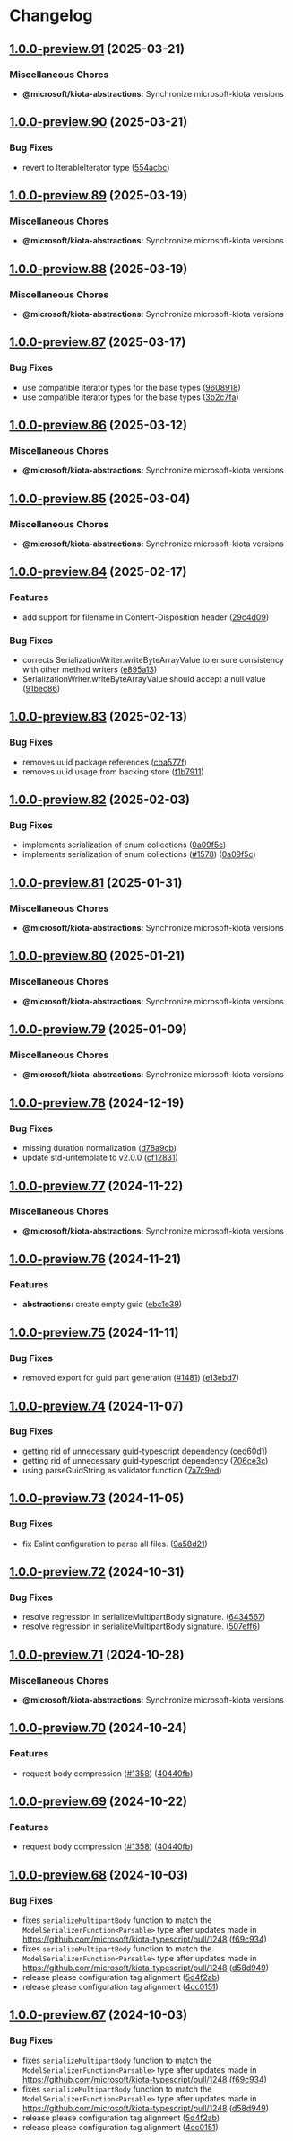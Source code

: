 # Changelog

## [1.0.0-preview.91](https://github.com/microsoft/kiota-typescript/compare/@microsoft/kiota-abstractions@1.0.0-preview.90...@microsoft/kiota-abstractions@1.0.0-preview.91) (2025-03-21)


### Miscellaneous Chores

* **@microsoft/kiota-abstractions:** Synchronize microsoft-kiota versions

## [1.0.0-preview.90](https://github.com/microsoft/kiota-typescript/compare/@microsoft/kiota-abstractions@1.0.0-preview.89...@microsoft/kiota-abstractions@1.0.0-preview.90) (2025-03-21)


### Bug Fixes

* revert to IterableIterator type ([554acbc](https://github.com/microsoft/kiota-typescript/commit/554acbc0342c32eaf00f890fb488557c4faec75f))

## [1.0.0-preview.89](https://github.com/microsoft/kiota-typescript/compare/@microsoft/kiota-abstractions@1.0.0-preview.88...@microsoft/kiota-abstractions@1.0.0-preview.89) (2025-03-19)


### Miscellaneous Chores

* **@microsoft/kiota-abstractions:** Synchronize microsoft-kiota versions

## [1.0.0-preview.88](https://github.com/microsoft/kiota-typescript/compare/@microsoft/kiota-abstractions@1.0.0-preview.87...@microsoft/kiota-abstractions@1.0.0-preview.88) (2025-03-19)


### Miscellaneous Chores

* **@microsoft/kiota-abstractions:** Synchronize microsoft-kiota versions

## [1.0.0-preview.87](https://github.com/microsoft/kiota-typescript/compare/@microsoft/kiota-abstractions@1.0.0-preview.86...@microsoft/kiota-abstractions@1.0.0-preview.87) (2025-03-17)


### Bug Fixes

* use compatible iterator types for the base types ([9608918](https://github.com/microsoft/kiota-typescript/commit/96089183ea88bebed54a63cb2b845aaec8fa24bb))
* use compatible iterator types for the base types ([3b2c7fa](https://github.com/microsoft/kiota-typescript/commit/3b2c7fa7b98b4467ea36dad5bed1f9cbcfcea486))

## [1.0.0-preview.86](https://github.com/microsoft/kiota-typescript/compare/@microsoft/kiota-abstractions@1.0.0-preview.85...@microsoft/kiota-abstractions@1.0.0-preview.86) (2025-03-12)


### Miscellaneous Chores

* **@microsoft/kiota-abstractions:** Synchronize microsoft-kiota versions

## [1.0.0-preview.85](https://github.com/microsoft/kiota-typescript/compare/@microsoft/kiota-abstractions@1.0.0-preview.84...@microsoft/kiota-abstractions@1.0.0-preview.85) (2025-03-04)


### Miscellaneous Chores

* **@microsoft/kiota-abstractions:** Synchronize microsoft-kiota versions

## [1.0.0-preview.84](https://github.com/microsoft/kiota-typescript/compare/@microsoft/kiota-abstractions@1.0.0-preview.83...@microsoft/kiota-abstractions@1.0.0-preview.84) (2025-02-17)


### Features

* add support for filename in Content-Disposition header ([29c4d09](https://github.com/microsoft/kiota-typescript/commit/29c4d09e06d508bcbd373174c326fd740307af61))


### Bug Fixes

* corrects SerializationWriter.writeByteArrayValue to ensure consistency with other method writers ([e895a13](https://github.com/microsoft/kiota-typescript/commit/e895a13c1dc42c2c7b0f734258af3c8a0dc21c45))
* SerializationWriter.writeByteArrayValue should accept a null value ([91bec86](https://github.com/microsoft/kiota-typescript/commit/91bec8613a8485d440986d51ca293af9eedf4919))

## [1.0.0-preview.83](https://github.com/microsoft/kiota-typescript/compare/@microsoft/kiota-abstractions@1.0.0-preview.82...@microsoft/kiota-abstractions@1.0.0-preview.83) (2025-02-13)


### Bug Fixes

* removes uuid package references ([cba577f](https://github.com/microsoft/kiota-typescript/commit/cba577f32d55f52e279b163b364f5451f17c62ac))
* removes uuid usage from backing store ([f1b7911](https://github.com/microsoft/kiota-typescript/commit/f1b79115ecaa237a9d4ecf211ffb131110fb99ef))

## [1.0.0-preview.82](https://github.com/microsoft/kiota-typescript/compare/@microsoft/kiota-abstractions@1.0.0-preview.81...@microsoft/kiota-abstractions@1.0.0-preview.82) (2025-02-03)


### Bug Fixes

* implements serialization of enum collections ([0a09f5c](https://github.com/microsoft/kiota-typescript/commit/0a09f5c42f8e9acf37a7a6a32b26dc87b8cb250a))
* implements serialization of enum collections ([#1578](https://github.com/microsoft/kiota-typescript/issues/1578)) ([0a09f5c](https://github.com/microsoft/kiota-typescript/commit/0a09f5c42f8e9acf37a7a6a32b26dc87b8cb250a))

## [1.0.0-preview.81](https://github.com/microsoft/kiota-typescript/compare/@microsoft/kiota-abstractions@1.0.0-preview.80...@microsoft/kiota-abstractions@1.0.0-preview.81) (2025-01-31)


### Miscellaneous Chores

* **@microsoft/kiota-abstractions:** Synchronize microsoft-kiota versions

## [1.0.0-preview.80](https://github.com/microsoft/kiota-typescript/compare/@microsoft/kiota-abstractions@1.0.0-preview.79...@microsoft/kiota-abstractions@1.0.0-preview.80) (2025-01-21)


### Miscellaneous Chores

* **@microsoft/kiota-abstractions:** Synchronize microsoft-kiota versions

## [1.0.0-preview.79](https://github.com/microsoft/kiota-typescript/compare/@microsoft/kiota-abstractions@1.0.0-preview.78...@microsoft/kiota-abstractions@1.0.0-preview.79) (2025-01-09)


### Miscellaneous Chores

* **@microsoft/kiota-abstractions:** Synchronize microsoft-kiota versions

## [1.0.0-preview.78](https://github.com/microsoft/kiota-typescript/compare/@microsoft/kiota-abstractions@1.0.0-preview.77...@microsoft/kiota-abstractions@1.0.0-preview.78) (2024-12-19)


### Bug Fixes

* missing duration normalization ([d78a9cb](https://github.com/microsoft/kiota-typescript/commit/d78a9cb8602b07e96e430350ab4e84ec40681fe3))
* update std-uritemplate to v2.0.0 ([cf12831](https://github.com/microsoft/kiota-typescript/commit/cf128314d044b995cb5707570b73c552119722b2))

## [1.0.0-preview.77](https://github.com/microsoft/kiota-typescript/compare/@microsoft/kiota-abstractions@1.0.0-preview.76...@microsoft/kiota-abstractions@1.0.0-preview.77) (2024-11-22)


### Miscellaneous Chores

* **@microsoft/kiota-abstractions:** Synchronize microsoft-kiota versions

## [1.0.0-preview.76](https://github.com/microsoft/kiota-typescript/compare/@microsoft/kiota-abstractions@1.0.0-preview.75...@microsoft/kiota-abstractions@1.0.0-preview.76) (2024-11-21)


### Features

* **abstractions:** create empty guid ([ebc1e39](https://github.com/microsoft/kiota-typescript/commit/ebc1e3999d2e9ff98a540c1b62dd314cf530bd9d))

## [1.0.0-preview.75](https://github.com/microsoft/kiota-typescript/compare/@microsoft/kiota-abstractions@1.0.0-preview.74...@microsoft/kiota-abstractions@1.0.0-preview.75) (2024-11-11)


### Bug Fixes

* removed export for guid part generation ([#1481](https://github.com/microsoft/kiota-typescript/issues/1481)) ([e13ebd7](https://github.com/microsoft/kiota-typescript/commit/e13ebd7d1650ac4bc13f4bf94fb23f10ae791e83))

## [1.0.0-preview.74](https://github.com/microsoft/kiota-typescript/compare/@microsoft/kiota-abstractions@1.0.0-preview.73...@microsoft/kiota-abstractions@1.0.0-preview.74) (2024-11-07)


### Bug Fixes

* getting rid of unnecessary guid-typescript dependency ([ced60d1](https://github.com/microsoft/kiota-typescript/commit/ced60d1450d7fb8f774f02ffd2c24b44aa2f391a))
* getting rid of unnecessary guid-typescript dependency ([706ce3c](https://github.com/microsoft/kiota-typescript/commit/706ce3caf2b617a1ae6e419e1b3b3c8a70ad5368))
* using parseGuidString as validator function ([7a7c9ed](https://github.com/microsoft/kiota-typescript/commit/7a7c9edce621e26287592529b10bc495a91cc386))

## [1.0.0-preview.73](https://github.com/microsoft/kiota-typescript/compare/@microsoft/kiota-abstractions@1.0.0-preview.72...@microsoft/kiota-abstractions@1.0.0-preview.73) (2024-11-05)


### Bug Fixes

* fix Eslint configuration to parse all files. ([9a58d21](https://github.com/microsoft/kiota-typescript/commit/9a58d21e783830af6b54ae1d40e1cf6ee6dd5a1d))

## [1.0.0-preview.72](https://github.com/microsoft/kiota-typescript/compare/@microsoft/kiota-abstractions@1.0.0-preview.71...@microsoft/kiota-abstractions@1.0.0-preview.72) (2024-10-31)


### Bug Fixes

* resolve regression in serializeMultipartBody signature. ([6434567](https://github.com/microsoft/kiota-typescript/commit/64345679775a523869f015db7e305567877b98dc))
* resolve regression in serializeMultipartBody signature. ([507eff6](https://github.com/microsoft/kiota-typescript/commit/507eff696b0762d880438d2029baeca005263411))

## [1.0.0-preview.71](https://github.com/microsoft/kiota-typescript/compare/@microsoft/kiota-abstractions@1.0.0-preview.70...@microsoft/kiota-abstractions@1.0.0-preview.71) (2024-10-28)


### Miscellaneous Chores

* **@microsoft/kiota-abstractions:** Synchronize microsoft-kiota versions

## [1.0.0-preview.70](https://github.com/microsoft/kiota-typescript/compare/@microsoft/kiota-abstractions@1.0.0-preview.69...@microsoft/kiota-abstractions@1.0.0-preview.70) (2024-10-24)


### Features

* request body compression ([#1358](https://github.com/microsoft/kiota-typescript/issues/1358)) ([40440fb](https://github.com/microsoft/kiota-typescript/commit/40440fbd89edb2f59046c3bd38b5d1f0c80b40ae))

## [1.0.0-preview.69](https://github.com/microsoft/kiota-typescript/compare/@microsoft/kiota-abstractions@1.0.0-preview.68...@microsoft/kiota-abstractions@1.0.0-preview.69) (2024-10-22)


### Features

* request body compression ([#1358](https://github.com/microsoft/kiota-typescript/issues/1358)) ([40440fb](https://github.com/microsoft/kiota-typescript/commit/40440fbd89edb2f59046c3bd38b5d1f0c80b40ae))

## [1.0.0-preview.68](https://github.com/microsoft/kiota-typescript/compare/@microsoft/kiota-abstractions@1.0.0-preview.67...@microsoft/kiota-abstractions@1.0.0-preview.68) (2024-10-03)


### Bug Fixes

* fixes `serializeMultipartBody` function to match the `ModelSerializerFunction<Parsable>` type after updates made in https://github.com/microsoft/kiota-typescript/pull/1248 ([f69c934](https://github.com/microsoft/kiota-typescript/commit/f69c934c229f7742265938da7457aaea7eb4c896))
* fixes `serializeMultipartBody` function to match the `ModelSerializerFunction<Parsable>` type after updates made in https://github.com/microsoft/kiota-typescript/pull/1248 ([d58d949](https://github.com/microsoft/kiota-typescript/commit/d58d949ccd7b92cfcee0ce190bbf0678e0a5321e))
* release please configuration tag alignment ([5d4f2ab](https://github.com/microsoft/kiota-typescript/commit/5d4f2ab4ca8fa8bb64969ad4ac564f95ac78ace9))
* release please configuration tag alignment ([4cc0151](https://github.com/microsoft/kiota-typescript/commit/4cc01512235d6d06b9d668216f8cc608deb2d94b))

## [1.0.0-preview.67](https://github.com/microsoft/kiota-typescript/compare/@microsoft/kiota-abstractions@1.0.0-preview.66...@microsoft/kiota-abstractions@1.0.0-preview.67) (2024-10-03)


### Bug Fixes

* fixes `serializeMultipartBody` function to match the `ModelSerializerFunction<Parsable>` type after updates made in https://github.com/microsoft/kiota-typescript/pull/1248 ([f69c934](https://github.com/microsoft/kiota-typescript/commit/f69c934c229f7742265938da7457aaea7eb4c896))
* fixes `serializeMultipartBody` function to match the `ModelSerializerFunction<Parsable>` type after updates made in https://github.com/microsoft/kiota-typescript/pull/1248 ([d58d949](https://github.com/microsoft/kiota-typescript/commit/d58d949ccd7b92cfcee0ce190bbf0678e0a5321e))
* release please configuration tag alignment ([5d4f2ab](https://github.com/microsoft/kiota-typescript/commit/5d4f2ab4ca8fa8bb64969ad4ac564f95ac78ace9))
* release please configuration tag alignment ([4cc0151](https://github.com/microsoft/kiota-typescript/commit/4cc01512235d6d06b9d668216f8cc608deb2d94b))
